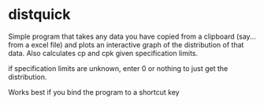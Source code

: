 # distquick
Simple program that takes any data you have copied from a clipboard (say... from a excel file) and plots an interactive graph of the distribution of that data.  Also calculates cp and cpk given specification limits.

if specification limits are unknown, enter 0 or nothing to just get the distribution.

Works best if you bind the program to a shortcut key 
